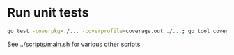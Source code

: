 # Run unit tests
```bash
go test -coverpkg=./... -coverprofile=coverage.out ./...; go tool cover -html=coverage.out
```

See [../scripts/main.sh](../scripts/main.sh) for various other scripts